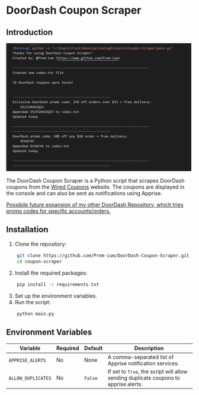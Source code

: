 # DoorDash Coupon Scraper

## Introduction

<img src="https://raw.githubusercontent.com/Prem-ium/DoorDash-Coupon-Scraper/main/output-examples/Output.png" width="500">

The DoorDash Coupon Scraper is a Python script that scrapes DoorDash coupons from the [Wired Coupons](https://www.wired.com/coupons) website. The coupons are displayed in the console and can also be sent as notifications using Apprise.

[Possibile future expansion of my other DoorDash Repository, which tries promo codes for specific accounts/orders.](https://github.com/Prem-ium/DoorDash-PromoCodes)

## Installation

1. Clone the repository:

```bash
    git clone https://github.com/Prem-ium/DoorDash-Coupon-Scraper.git
    cd coupon-scraper
```


2. Install the required packages:

```bash
    pip install -r requirements.txt
```


3. Set up the environment variables.
4. Run the script:

``` bash
    python main.py
```


## Environment Variables

| Variable         | Required | Default | Description |
| ---------------- | -------- | ------- | ----------- |
| `APPRISE_ALERTS` | No       | None    | A comma-separated list of Apprise notification services. |
| `ALLOW_DUPLICATES` | No    | `False` | If set to `True`, the script will allow sending duplicate coupons to apprise alerts. |

